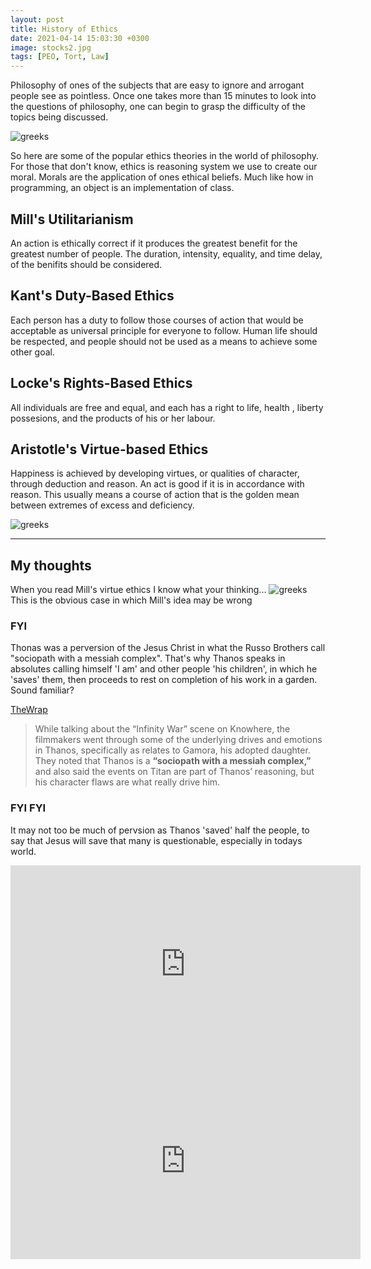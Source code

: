 ```yaml
---
layout: post
title: History of Ethics
date: 2021-04-14 15:03:30 +0300
image: stocks2.jpg
tags: [PEO, Tort, Law]
---
```


Philosophy of ones of the subjects that are easy to ignore and arrogant people see as pointless. Once one takes more than 15 minutes to look into the questions of philosophy, one can begin to grasp the difficulty of the topics being discussed.

![greeks]({{site.baseurl}}/img/posts/greeks.jpeg)

So here are some of the popular ethics theories in the world of philosophy. For those that don't know, ethics is reasoning system we use to create our moral. Morals are the application of ones ethical beliefs. Much like how in programming, an object is an implementation of class.

## Mill's Utilitarianism

An action is ethically correct if it produces the greatest benefit for the greatest number of people. The duration, intensity, equality, and time delay, of the benifits should be considered.

## Kant's Duty-Based Ethics

Each person has a duty to follow those courses of action that would be acceptable as universal principle for everyone to follow. Human life should be respected, and people should not be used as a means to achieve some other goal.

## Locke's Rights-Based Ethics

All individuals are free and equal, and each has a right to life, health , liberty possesions, and the products of his or her labour.

## Aristotle's Virtue-based Ethics

Happiness is achieved by developing virtues, or qualities of character, through deduction and reason. An act is good if it is in accordance with reason. This usually means a course of action that is the golden mean between extremes of excess and deficiency.

![greeks]({{site.baseurl}}/img/posts/aristotle.jpeg)

---

## My thoughts

When you read Mill's virtue ethics I know what your thinking...
![greeks]({{site.baseurl}}/img/posts/thanos.png)
This is the obvious case in which Mill's idea may be wrong

### FYI

Thonas was a perversion of the Jesus Christ in what the Russo Brothers call "sociopath with a messiah complex". That's why Thanos speaks in absolutes calling himself 'I am' and other people 'his children', in which he 'saves' them, then proceeds to rest on completion of his work in a garden. Sound familiar?

[TheWrap](https://www.thewrap.com/infinity-war-directors-explain-thanos-double-universe-resources/)

> While talking about the “Infinity War” scene on Knowhere, the filmmakers went through some of the underlying drives and emotions in Thanos, specifically as relates to Gamora, his adopted daughter. They noted that Thanos is a **“sociopath with a messiah complex,”** and also said the events on Titan are part of Thanos’ reasoning, but his character flaws are what really drive him.

### FYI FYI

It may not too be much of pervsion as Thanos 'saved' half the people, to say that Jesus will save that many is questionable, especially in todays world.

<iframe width="560" height="315" src="https://www.youtube-nocookie.com/embed/mquXrSVtHqk" title="YouTube video player" frameborder="0" allow="accelerometer; autoplay; clipboard-write; encrypted-media; gyroscope; picture-in-picture" allowfullscreen></iframe>
  
  <iframe width="560" height="315" src="https://www.youtube-nocookie.com/embed/MNo4RBB2qiY" title="YouTube video player" frameborder="0" allow="accelerometer; autoplay; clipboard-write; encrypted-media; gyroscope; picture-in-picture" allowfullscreen></iframe>

